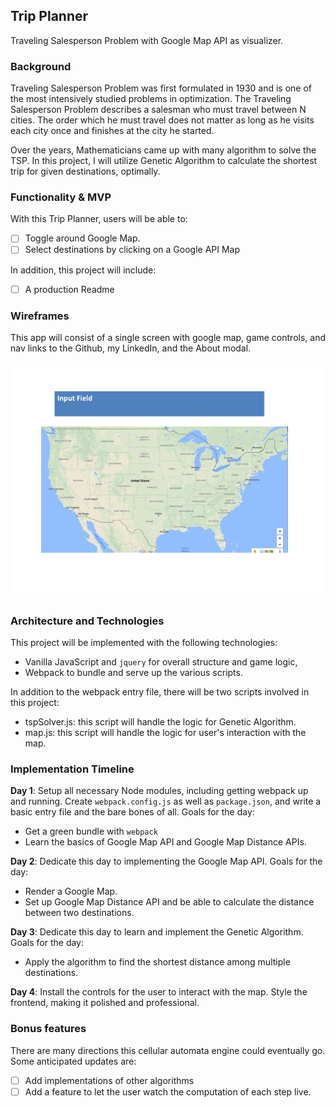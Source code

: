 ## Trip Planner

Traveling Salesperson Problem with Google Map API as visualizer.

### Background

Traveling Salesperson Problem was first formulated in 1930 and is one of the most intensively studied problems in optimization. The Traveling Salesperson Problem describes a salesman who must travel between N cities. The order which he must travel does not matter as long as he visits each city once and finishes at the city he started.

Over the years, Mathematicians came up with many algorithm to solve the TSP. In this project, I will utilize Genetic Algorithm to calculate the shortest trip for given destinations, optimally.

### Functionality & MVP  

With this Trip Planner, users will be able to:

- [ ] Toggle around Google Map.
- [ ] Select destinations by clicking on a Google API Map

In addition, this project will include:

- [ ] A production Readme

### Wireframes

This app will consist of a single screen with google map, game controls, and nav links to the Github, my LinkedIn,
and the About modal.

![Wireframe](docs/wireframe.png)

### Architecture and Technologies

This project will be implemented with the following technologies:

- Vanilla JavaScript and `jquery` for overall structure and game logic,
- Webpack to bundle and serve up the various scripts.

In addition to the webpack entry file, there will be two scripts involved in this project:
-  tspSolver.js: this script will handle the logic for Genetic Algorithm.
-  map.js: this script will handle the logic for user's interaction with the map.

### Implementation Timeline

**Day 1**: Setup all necessary Node modules, including getting webpack up and running.  Create `webpack.config.js` as well as `package.json`, and write a basic entry file and the bare bones of all. Goals for the day:

- Get a green bundle with `webpack`
- Learn the basics of Google Map API and Google Map Distance APIs.

**Day 2**: Dedicate this day to implementing the Google Map API. Goals for the day:

- Render a Google Map.
- Set up Google Map Distance API and be able to calculate the distance between two destinations.

**Day 3**: Dedicate this day to learn and implement the Genetic Algorithm.  Goals for the day:

- Apply the algorithm to find the shortest distance among multiple destinations.

**Day 4**: Install the controls for the user to interact with the map. Style the frontend, making it polished and professional.

### Bonus features

There are many directions this cellular automata engine could eventually go.  Some anticipated updates are:

- [ ] Add implementations of other algorithms
- [ ] Add a feature to let the user watch the computation of each step live.
